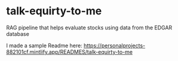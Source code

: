 # talk-equirty-to-me
RAG pipeline that helps evaluate stocks using data from the EDGAR database

I made a sample Readme here: https://personalprojects-882101cf.mintlify.app/READMES/talk-equirty-to-me